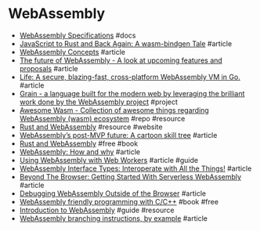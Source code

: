 # WebAssembly

- [WebAssembly Specifications](https://webassembly.github.io/spec/) #docs
- [JavaScript to Rust and Back Again: A wasm-bindgen Tale](https://hacks.mozilla.org/2018/04/javascript-to-rust-and-back-again-a-wasm-bindgen-tale) #article
- [WebAssembly Concepts](https://developer.mozilla.org/en-US/docs/WebAssembly/Concepts) #article
- [The future of WebAssembly - A look at upcoming features and proposals](https://blog.scottlogic.com/2018/07/20/wasm-future.html) #article
- [Life: A secure, blazing-fast, cross-platform WebAssembly VM in Go.](https://medium.com/perlin-network/life-a-secure-blazing-fast-cross-platform-webassembly-vm-in-go-ea3b31fa6e09) #article
- [Grain - a language built for the modern web by leveraging the brilliant work done by the WebAssembly project](https://grain-lang.org) #project
- [Awesome Wasm - Collection of awesome things regarding WebAssembly (wasm) ecosystem](https://github.com/mbasso/awesome-wasm) #repo #resource
- [Rust and WebAssembly](https://rustwasm.github.io) #resource #website
- [WebAssembly’s post-MVP future: A cartoon skill tree](https://hacks.mozilla.org/2018/10/webassemblys-post-mvp-future) #article
- [Rust and WebAssembly](https://rustwasm.github.io/book) #free #book
- [WebAssembly: How and why](https://blog.logrocket.com/webassembly-how-and-why-559b7f96cd71) #article
- [Using WebAssembly with Web Workers](https://www.sitepen.com/blog/using-webassembly-with-web-workers) #article #guide
- [WebAssembly Interface Types: Interoperate with All the Things!](https://hacks.mozilla.org/2019/08/webassembly-interface-types) #article
- [Beyond The Browser: Getting Started With Serverless WebAssembly](https://www.smashingmagazine.com/2019/08/beyond-browser-serverless-webassembly) #article
- [Debugging WebAssembly Outside of the Browser](https://hacks.mozilla.org/2019/09/debugging-webassembly-outside-of-the-browser) #article
- [WebAssembly friendly programming with C/C++](https://github.com/3dgen/cppwasm-book) #book #free
- [Introduction to WebAssembly](https://rsms.me/wasm-intro) #guide #resource
- [WebAssembly branching instructions, by example](https://samrat.me/posts/2020-03-29-webassembly-control-instr-examples) #article
